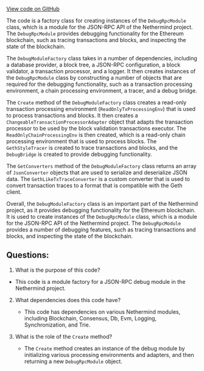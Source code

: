 [View code on GitHub](https://github.com/NethermindEth/nethermind/src/Nethermind/Nethermind.JsonRpc/Modules/DebugModule/DebugModuleFactory.cs)

The code is a factory class for creating instances of the `DebugRpcModule` class, which is a module for the JSON-RPC API of the Nethermind project. The `DebugRpcModule` provides debugging functionality for the Ethereum blockchain, such as tracing transactions and blocks, and inspecting the state of the blockchain.

The `DebugModuleFactory` class takes in a number of dependencies, including a database provider, a block tree, a JSON-RPC configuration, a block validator, a transaction processor, and a logger. It then creates instances of the `DebugRpcModule` class by constructing a number of objects that are required for the debugging functionality, such as a transaction processing environment, a chain processing environment, a tracer, and a debug bridge.

The `Create` method of the `DebugModuleFactory` class creates a read-only transaction processing environment (`ReadOnlyTxProcessingEnv`) that is used to process transactions and blocks. It then creates a `ChangeableTransactionProcessorAdapter` object that adapts the transaction processor to be used by the block validation transactions executor. The `ReadOnlyChainProcessingEnv` is then created, which is a read-only chain processing environment that is used to process blocks. The `GethStyleTracer` is created to trace transactions and blocks, and the `DebugBridge` is created to provide debugging functionality.

The `GetConverters` method of the `DebugModuleFactory` class returns an array of `JsonConverter` objects that are used to serialize and deserialize JSON data. The `GethLikeTxTraceConverter` is a custom converter that is used to convert transaction traces to a format that is compatible with the Geth client.

Overall, the `DebugModuleFactory` class is an important part of the Nethermind project, as it provides debugging functionality for the Ethereum blockchain. It is used to create instances of the `DebugRpcModule` class, which is a module for the JSON-RPC API of the Nethermind project. The `DebugRpcModule` provides a number of debugging features, such as tracing transactions and blocks, and inspecting the state of the blockchain.
## Questions: 
 1. What is the purpose of this code?
   - This code is a module factory for a JSON-RPC debug module in the Nethermind project.

2. What dependencies does this code have?
   - This code has dependencies on various Nethermind modules, including Blockchain, Consensus, Db, Evm, Logging, Synchronization, and Trie.

3. What is the role of the `Create` method?
   - The `Create` method creates an instance of the debug module by initializing various processing environments and adapters, and then returning a new `DebugRpcModule` object.